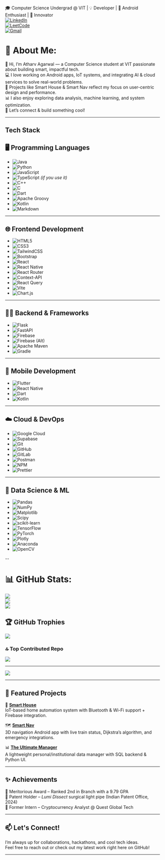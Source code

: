 🎓 Computer Science Undergrad @ VIT | 💡 Developer | 📱 Android Enthusiast | 🚀 Innovator  
[![LinkedIn](https://img.shields.io/badge/-LinkedIn-blue?logo=linkedin&style=flat-square)](https://linkedin.com/in/atharv-ag84)  
[![LeetCode](https://img.shields.io/badge/LeetCode-Profile-orange?logo=leetcode&style=flat-square)](https://leetcode.com/u/Arth8484/)  
[![Gmail](https://img.shields.io/badge/Gmail-atharv8484@gmail.com-red?logo=gmail&style=flat-square)](mailto:atharv8484@gmail.com)

# 💫 About Me:
👋 Hi, I’m Atharv Agarwal — a Computer Science student at VIT passionate about building smart, impactful tech.<br>💻 I love working on Android apps, IoT systems, and integrating AI & cloud services to solve real-world problems.<br>🚀 Projects like Smart House & Smart Nav reflect my focus on user-centric design and performance.<br>📊 I also enjoy exploring data analysis, machine learning, and system optimization.<br>🔗 Let’s connect & build something cool!

---
## **Tech Stack**

## 🖥️ **Programming Languages**
- ![Java](https://img.shields.io/badge/java-%23ED8B00.svg?style=for-the-badge&logo=openjdk&logoColor=white) 
- ![Python](https://img.shields.io/badge/python-3670A0?style=for-the-badge&logo=python&logoColor=ffdd54)
- ![JavaScript](https://img.shields.io/badge/javascript-%23323330.svg?style=for-the-badge&logo=javascript&logoColor=%23F7DF1E)
- ![TypeScript](https://img.shields.io/badge/typescript-%23007ACC.svg?style=for-the-badge&logo=typescript&logoColor=white) *(if you use it)*  
- ![C++](https://img.shields.io/badge/c++-%2300599C.svg?style=for-the-badge&logo=c%2B%2B&logoColor=white)
- ![C](https://img.shields.io/badge/c-%2300599C.svg?style=for-the-badge&logo=c&logoColor=white)
- ![Dart](https://img.shields.io/badge/dart-%230175C2.svg?style=for-the-badge&logo=dart&logoColor=white)
- ![Apache Groovy](https://img.shields.io/badge/Apache%20Groovy-4298B8.svg?style=for-the-badge&logo=Apache+Groovy&logoColor=white)
- ![Kotlin](https://img.shields.io/badge/kotlin-%237F52FF.svg?style=for-the-badge&logo=kotlin&logoColor=white)
- ![Markdown](https://img.shields.io/badge/markdown-%23000000.svg?style=for-the-badge&logo=markdown&logoColor=white)

---

## 🌐 **Frontend Development**
- ![HTML5](https://img.shields.io/badge/html5-%23E34F26.svg?style=for-the-badge&logo=html5&logoColor=white)
- ![CSS3](https://img.shields.io/badge/css3-%231572B6.svg?style=for-the-badge&logo=css3&logoColor=white)
- ![TailwindCSS](https://img.shields.io/badge/tailwindcss-%2338B2AC.svg?style=for-the-badge&logo=tailwind-css&logoColor=white)
- ![Bootstrap](https://img.shields.io/badge/bootstrap-%238511FA.svg?style=for-the-badge&logo=bootstrap&logoColor=white)
- ![React](https://img.shields.io/badge/react-%2320232a.svg?style=for-the-badge&logo=react&logoColor=%2361DAFB)
- ![React Native](https://img.shields.io/badge/react_native-%2320232a.svg?style=for-the-badge&logo=react&logoColor=%2361DAFB)
- ![React Router](https://img.shields.io/badge/React_Router-CA4245?style=for-the-badge&logo=react-router&logoColor=white)
- ![Context-API](https://img.shields.io/badge/Context--Api-000000?style=for-the-badge&logo=react)
- ![React Query](https://img.shields.io/badge/-React%20Query-FF4154?style=for-the-badge&logo=react%20query&logoColor=white)
- ![Vite](https://img.shields.io/badge/vite-%23646CFF.svg?style=for-the-badge&logo=vite&logoColor=white)
- ![Chart.js](https://img.shields.io/badge/chart.js-F5788D.svg?style=for-the-badge&logo=chart.js&logoColor=white)

---

## 🧑‍🍳 **Backend & Frameworks**
- ![Flask](https://img.shields.io/badge/flask-%23000.svg?style=for-the-badge&logo=flask&logoColor=white)
- ![FastAPI](https://img.shields.io/badge/FastAPI-005571?style=for-the-badge&logo=fastapi)
- ![Firebase](https://img.shields.io/badge/firebase-%23039BE5.svg?style=for-the-badge&logo=firebase)
- ![Firebase (Alt)](https://img.shields.io/badge/firebase-a08021?style=for-the-badge&logo=firebase&logoColor=ffcd34)
- ![Apache Maven](https://img.shields.io/badge/Apache%20Maven-C71A36?style=for-the-badge&logo=Apache%20Maven&logoColor=white)
- ![Gradle](https://img.shields.io/badge/Gradle-02303A.svg?style=for-the-badge&logo=Gradle&logoColor=white)

---

## 📱 **Mobile Development**
- ![Flutter](https://img.shields.io/badge/Flutter-%2302569B.svg?style=for-the-badge&logo=Flutter&logoColor=white)
- ![React Native](https://img.shields.io/badge/react_native-%2320232a.svg?style=for-the-badge&logo=react&logoColor=%2361DAFB)
- ![Dart](https://img.shields.io/badge/dart-%230175C2.svg?style=for-the-badge&logo=dart&logoColor=white)
- ![Kotlin](https://img.shields.io/badge/kotlin-%237F52FF.svg?style=for-the-badge&logo=kotlin&logoColor=white)

---

## ☁️ **Cloud & DevOps**
- ![Google Cloud](https://img.shields.io/badge/GoogleCloud-%234285F4.svg?style=for-the-badge&logo=google-cloud&logoColor=white)
- ![Supabase](https://img.shields.io/badge/Supabase-3ECF8E?style=for-the-badge&logo=supabase&logoColor=white)
- ![Git](https://img.shields.io/badge/git-%23F05033.svg?style=for-the-badge&logo=git&logoColor=white)
- ![GitHub](https://img.shields.io/badge/github-%23121011.svg?style=for-the-badge&logo=github&logoColor=white)
- ![GitLab](https://img.shields.io/badge/gitlab-%23181717.svg?style=for-the-badge&logo=gitlab&logoColor=white)
- ![Postman](https://img.shields.io/badge/Postman-FF6C37?style=for-the-badge&logo=postman&logoColor=white)
- ![NPM](https://img.shields.io/badge/NPM-%23CB3837.svg?style=for-the-badge&logo=npm&logoColor=white)
- ![Prettier](https://img.shields.io/badge/prettier-%23F7B93E.svg?style=for-the-badge&logo=prettier&logoColor=black)

---

## 🧠 **Data Science & ML**
- ![Pandas](https://img.shields.io/badge/pandas-%23150458.svg?style=for-the-badge&logo=pandas&logoColor=white)
- ![NumPy](https://img.shields.io/badge/numpy-%23013243.svg?style=for-the-badge&logo=numpy&logoColor=white)
- ![Matplotlib](https://img.shields.io/badge/Matplotlib-%23ffffff.svg?style=for-the-badge&logo=Matplotlib&logoColor=black)
- ![Scipy](https://img.shields.io/badge/SciPy-%230C55A5.svg?style=for-the-badge&logo=scipy&logoColor=%white)
- ![scikit-learn](https://img.shields.io/badge/scikit--learn-%23F7931E.svg?style=for-the-badge&logo=scikit-learn&logoColor=white)
- ![TensorFlow](https://img.shields.io/badge/TensorFlow-%23FF6F00.svg?style=for-the-badge&logo=TensorFlow&logoColor=white)
- ![PyTorch](https://img.shields.io/badge/PyTorch-%23EE4C2C.svg?style=for-the-badge&logo=PyTorch&logoColor=white)
- ![Plotly](https://img.shields.io/badge/Plotly-%233F4F75.svg?style=for-the-badge&logo=plotly&logoColor=white)
- ![Anaconda](https://img.shields.io/badge/Anaconda-%2344A833.svg?style=for-the-badge&logo=anaconda&logoColor=white)
- ![OpenCV](https://img.shields.io/badge/opencv-%23white.svg?style=for-the-badge&logo=opencv&logoColor=white)

--

# 📊 GitHub Stats:
![](https://github-readme-stats.vercel.app/api?username=AtharvAg84&theme=merko&hide_border=true&include_all_commits=true&count_private=true)<br/>
![](https://nirzak-streak-stats.vercel.app/?user=AtharvAg84&theme=merko&hide_border=true)<br/>
![](https://github-readme-stats.vercel.app/api/top-langs/?username=AtharvAg84&theme=merko&hide_border=true&include_all_commits=true&count_private=true&layout=compact)

## 🏆 GitHub Trophies
![](https://github-profile-trophy.vercel.app/?username=AtharvAg84&theme=radical&no-frame=false&no-bg=true&margin-w=4)

### 🔝 Top Contributed Repo
![](https://github-contributor-stats.vercel.app/api?username=AtharvAg84&limit=5&theme=dark&combine_all_yearly_contributions=true)

---
[![](https://visitcount.itsvg.in/api?id=AtharvAg84&icon=2&color=8)](https://visitcount.itsvg.in)




---

## 📌 Featured Projects

🔧 [**Smart House**](https://github.com/AtharvAg84/Smart_House_Android_Application)  
IoT-based home automation system with Bluetooth & Wi-Fi support + Firebase integration.

🗺️ [**Smart Nav**](https://github.com/AtharvAg84/SmartNav)  
3D navigation Android app with live train status, Dijkstra’s algorithm, and emergency integrations.

📊 [**The Ultimate Manager**](https://github.com/AtharvAg84/The-Ultimate-Manager)  
A lightweight personal/institutional data manager with SQL backend & Python UI.

---

## ✨ Achievements

🏅 Meritorious Award – Ranked 2nd in Branch with a 9.79 GPA  
📄 Patent Holder – *Lumi Dissect* surgical light pipe (Indian Patent Office, 2024)  
💼 Former Intern – Cryptocurrency Analyst @ Quest Global Tech

---

## 📫 Let's Connect!

I’m always up for collaborations, hackathons, and cool tech ideas.  
Feel free to reach out or check out my latest work right here on GitHub!

---

